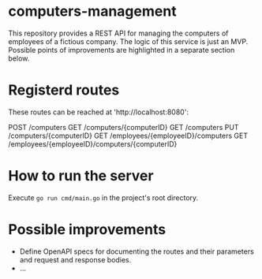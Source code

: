 # computers-management
This repository provides a REST API for managing the computers of employees of a fictious company. The logic of this service 
is just an MVP. Possible points of improvements are highlighted in a separate section below.

# Registerd routes
These routes can be reached at 'http://localhost:8080':

POST /computers
GET /computers/{computerID}
GET /computers
PUT /computers/{computerID}
GET /employees/{employeeID}/computers
GET /employees/{employeeID}/computers/{computerID}

# How to run the server
Execute `go run cmd/main.go` in the project's root directory.

# Possible improvements
- Define OpenAPI specs for documenting the routes and their parameters and request and response bodies.
- ...
